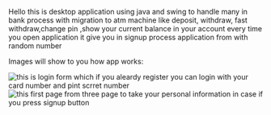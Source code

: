 Hello this is desktop application using java and swing to handle many in bank process with migration to atm machine like deposit, withdraw, fast withdraw,change pin ,show your current balance in your account 
every time you open application it give you in signup process application from with random number

Images will show to you how app works:
 
![this is login form which if you aleardy register you can login with your card number and pint scrret number]( https://github.com/tarek7889nady/Egy_Bank/blob/master/images/first.png "Login Page")
![this first page from three page to take your personal information in case if you press signup button](https://github.com/tarek7889nady/Egy_Bank/blob/master/images/first.png "SignupFirtPage")
